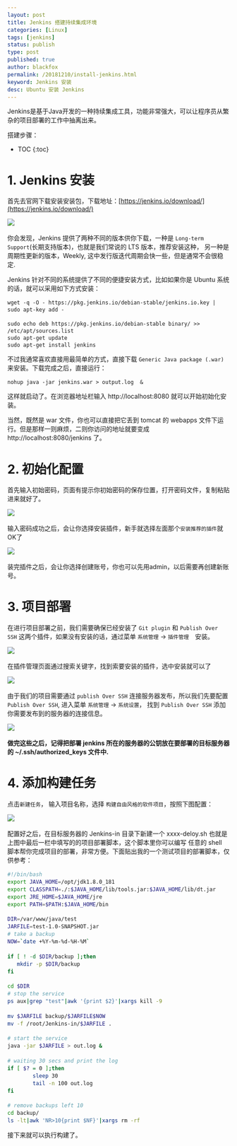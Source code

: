 ```yaml
---
layout: post
title: Jenkins 搭建持续集成环境
categories: [Linux]
tags: [jenkins]
status: publish
type: post
published: true
author: blackfox
permalink: /20181210/install-jenkins.html
keyword: Jenkins 安装
desc: Ubuntu 安装 Jenkins
---
```


Jenkins是基于Java开发的一种持续集成工具，功能非常强大，可以让程序员从繁杂的项目部署的工作中抽离出来。

搭建步骤：

* TOC
{:toc}

# 1. Jenkins 安装

首先去官网下载安装安装包，下载地址：[https://jenkins.io/download/](https://jenkins.io/download/)

<img class="img-view" data-src="/images/2018/12/jenkins-install-01.png" src="/images/1px.png" />

你会发现，Jenkins 提供了两种不同的版本供你下载，一种是 `Long-term Support`(长期支持版本)，也就是我们常说的 LTS 版本，推荐安装这种，
另一种是周期性更新的版本，Weekly, 这中发行版迭代周期会快一些，但是通常不会很稳定.

Jenkins 针对不同的系统提供了不同的便捷安装方式，比如如果你是 Ubuntu 系统的话，就可以采用如下方式安装：

```shell
wget -q -O - https://pkg.jenkins.io/debian-stable/jenkins.io.key | sudo apt-key add -

sudo echo deb https://pkg.jenkins.io/debian-stable binary/ >> /etc/apt/sources.list
sudo apt-get update
sudo apt-get install jenkins
```

不过我通常喜欢直接用最简单的方式，直接下载 `Generic Java package (.war)` 来安装。下载完成之后，直接运行：

```shell
nohup java -jar jenkins.war > output.log  &
```

这样就启动了。在浏览器地址栏输入 http://localhost:8080 就可以开始初始化安装。

当然，既然是 war 文件，你也可以直接把它丢到 tomcat 的 webapps 文件下运行。但是那样一则麻烦，二则你访问的地址就要变成
http://localhost:8080/jenkins 了。

# 2. 初始化配置

首先输入初始密码，页面有提示你初始密码的保存位置，打开密码文件，复制粘贴进来就好了。

<img class="img-view" data-src="/images/2018/12/jenkins-install-02.png" src="/images/1px.png" />

输入密码成功之后，会让你选择安装插件，新手就选择左面那个`安装推荐的插件`就OK了

<img class="img-view" data-src="/images/2018/12/jenkins-install-03.png" src="/images/1px.png" />

装完插件之后，会让你选择创建账号，你也可以先用admin，以后需要再创建新账号。

# 3. 项目部署

在进行项目部署之前，我们需要确保已经安装了 `Git plugin` 和 `Publish Over SSH` 这两个插件，如果没有安装的话，通过菜单 `系统管理` -> `插件管理`　安装。

<img class="img-view" data-src="/images/2018/12/jenkins-04.png" src="/images/1px.png" />

在插件管理页面通过搜索关键字，找到索要安装的插件，选中安装就可以了

<img class="img-view" data-src="/images/2018/12/jenkins-05.png" src="/images/1px.png" />

由于我们的项目需要通过 `publish Over SSH` 连接服务器发布，所以我们先要配置 `Publish Over SSH`, 进入菜单 `系统管理` -> `系统设置`， 找到
`Publish Over SSH` 添加你需要发布到的服务器的连接信息。

<img class="img-view" data-src="/images/2018/12/jenkins-06.png" src="/images/1px.png" />

__做完这些之后，记得把部署 jenkins 所在的服务器的公钥放在要部署的目标服务器的 ~/.ssh/authorized_keys 文件中.__

# 4. 添加构建任务

点击`新建任务`， 输入项目名称，选择 `构建自由风格的软件项目`，按照下图配置：

<img class="img-view" data-src="/images/2018/12/jenkins-project.png" src="/images/1px.png" />

配置好之后，在目标服务器的 Jenkins-in 目录下新建一个 xxxx-deloy.sh 也就是上图中最后一栏中填写的的项目部署脚本，这个脚本里你可以编写
任意的 shell 脚本帮你完成项目的部署，非常方便。下面贴出我的一个测试项目的部署脚本，仅供参考：

```bash
#!/bin/bash
export JAVA_HOME=/opt/jdk1.8.0_181
export CLASSPATH=./:$JAVA_HOME/lib/tools.jar:$JAVA_HOME/lib/dt.jar
export JRE_HOME=$JAVA_HOME/jre
export PATH=$PATH:$JAVA_HOME/bin

DIR=/var/www/java/test
JARFILE=test-1.0-SNAPSHOT.jar
# take a backup
NOW=`date +%Y-%m-%d-%H-%M`

if [ ! -d $DIR/backup ];then
   mkdir -p $DIR/backup
fi

cd $DIR
# stop the service
ps aux|grep "test"|awk '{print $2}'|xargs kill -9

mv $JARFILE backup/$JARFILE$NOW
mv -f /root/Jenkins-in/$JARFILE .

# start the service
java -jar $JARFILE > out.log &

# waiting 30 secs and print the log
if [ $? = 0 ];then
        sleep 30
        tail -n 100 out.log
fi

# remove backups left 10
cd backup/
ls -lt|awk 'NR>10{print $NF}'|xargs rm -rf

```

接下来就可以执行构建了。
